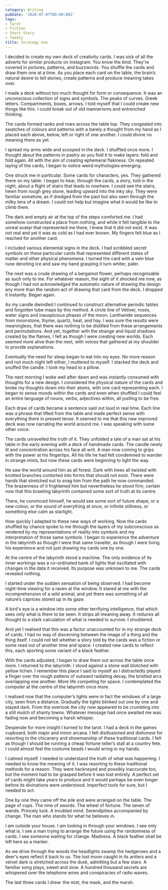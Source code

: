 ```yaml
---
category: Writing
pubDate: '2020-07-07T00:00:00Z'
tags:
- Tarot
- Fiction
- Short Story
- Twenty
title: Strategy one
---
```

I decided to create my own deck of creativity cards. I was sick of all the adverts for similar products on Instagram. You know the kind. They're covered in pictures, patterns, and buzzwords. You shuffle the cards and draw them one at a time. As you place each card on the table, the brain’s natural desire to tell stories, create patterns and produce meaning takes over. 

I made a deck without too much thought for form or consequence. It was an unconscious collection of signs and symbols. The peaks of curves. Greek letters. Compartments, boxes, arrows. I told myself that I could create new things like this. I could break out of old mannerisms and entrenched thinking.

The cards formed ranks and rows across the table top. They congealed into swatches of colours and patterns with a barely a thought from my hand as I placed each above, below, left or right of one another. I could divine no meaning there as yet.

I spread my arms wide and scooped in the deck. I shuffled once more. I thought about the patterns in pastry as you fold it to make layers: fold and fold again. All with the aim of creating ephemeral flakiness. On repeated laying of the cards, I began to notice weird mythologies emerging.

One struck me in particular. Some cards for characters, yes. They gathered there on my table. I began to hear, through the cards, a story, told in the night, about a flight of stairs that leads to nowhere. I could see the stairs, hewn from rough grey stone, leading upward into the inky sky. They were familiar somehow, as if dredged from the past but also seen through the milky lens of a dream. I could not help but imagine what it would be like to climb them.

The dark and empty air at the top of the steps comforted me. I had somehow constructed a place from nothing, and while it felt tangible to the unreal avatar that represented me there, I knew that it did not exist. It was not real and yet it was as cold as I had ever known. My fingers felt blue as I reached for another card.

I included various elemental signs in the deck. I had scribbled secret symbols on these particular cards that represented different states of matter and other physical phenomena. I turned the card with a vein blue rune denoting ice and saw my hand grasping it turn whiter, paler.

The next was a crude drawing of a bergamot flower, perhaps recognisable as such only to me. For whatever reason, the sight of it shocked me now, as though I had not acknowledged the automatic nature of drawing the design any more than the random act of drawing that card from the deck. I dropped it instantly. Began again.

As my candle dwindled I continued to construct alternative periodic tables and forgotten tube maps by this method. A circle line of Vetiver, roses, water signs and inauspicious phases of the moon. Lanthanide sequences from moonstone, thyme, quartz, heat, and hay. I was sure the results were meaningless, that there was nothing to be distilled from these arrangements and permutations. And yet, together with the strange and liquid shadows created by the flames, I felt as though I were creating new worlds. Each seemed more alive than the next, with voices that gathered at my shoulder to provide explanations.

Eventually the need for sleep began to eat into my eyes. No more reason and not much night left either, I muttered to myself. I stacked the deck and snuffed the candle. I took my head to a pillow. 

The next morning I woke well after dawn and was instantly consumed with thoughts for a new design. I considered the physical nature of the cards and broke my thoughts down into their atoms, with one card representing each. I began to sense moods within the cards and even when shuffled I could feel an entire language of nouns, verbs, adjectives within, all jostling to be free. 

Each draw of cards became a sentence said out loud in real time. Each line was a phrase that lifted from the table and made perfect sense with everything there in present tense. It seemed to me that this new improved deck was now narrating the world around me. I was speaking with some other voice.

The cards unravelled the truth of it. They unfolded a tale of a man sat at his table in the early evening with a deck of handmade cards. The candle newly lit and concentration across his face all writ. A man now coming to grips with the power at his fingertips. All his life he had felt condemned to wander in strange mists, but now these cards were beginning to light the way.

He saw the world around him as all forest. Dark with trees all twisted with knotted branches contorted into forms that should not exist. There were hands that stretched out to snag him from the path he now commanded. The brazenness of it frightened him but nevertheless he stood firm, certain now that this brawling labyrinth contained some sort of truth at its centre.

There, he convinced himself, he would see some sort of future shape, or a new colour, or the sound of everything at once, or infinite stillness, or something else calm as starlight. 

How quickly I adapted to these new ways of working. Now the cards shuffled by chance spoke to me through the layers of my subconscious as rendered by my representations of reality into symbols and my interpretation of those same symbols. I began to experience the adventure in the labyrinth as though I were that same traveller, as though I were living his experience and not just drawing my cards one by one.

At the centre of the labyrinth stood a machine. The only evidence of its inner workings was a co-ordinated bank of lights that oscillated with changes in the data it received. Its purpose was unknown to me. The cards revealed nothing.

I started under the sudden sensation of being observed. I had become night-time viewing for a raven at the window. It stared at me with the incomprehension of a wild animal, and yet there was something of all nature’s caprices stored up in its gaze.

A bird's eye is a window into some other terrifying intelligence, that which sees only what is there to be seen. It strips all meaning away. It reduces all thought to a stark calculation of what is needed to survive. I shuddered.

And yet I realised that this was a factor unaccounted for in my strange deck of cards. I had no way of discerning between the image of a thing and the thing itself. I could not tell whether a story told by the cards was a fiction or some read out of another time and space. I created new cards to reflect this, each sporting some variant of a black feather.

With the cards adjusted, I began to draw them out across the table once more. I returned to the labyrinth. I stood against a stone wall blotched with yellow lichen. I remember this place I said to myself as I distractedly played a finger over the rough pattens of outward radiating decay, the bristled arcs overlapping one another. More life competing for space. I contemplated the computer at the centre of the labyrinth once more.

I realised now that the computer’s lights were in fact the windows of a large city, seen from a distance. Gradually the lights blinked out one by one and stayed dark. From the overlook the city now appeared to be crumbling into a still mulch of shanty towns. Whatever message had once awaited me was fading now and becoming a harsh whisper. 

Desperate for more insight I turned to the tarot. I had a deck in the games cupboard, both major and minor arcana. I felt disillusioned and dishonest for resorting to the chicanery and showmanship of these traditional cards. I felt as though I should be running a cheap fortune teller’s stall at a country fete. I could almost feel the costume beads I would wring in my hands. 

I calmed myself. I needed to understand the truth of what was happening. I needed to know the meaning of it. I was resorting to these traditional methods for a reason. They were hackneyed and possibly inaccurate too, but the moment had to be grasped before it was lost entirely. A perfect set of cards might take years to produce and it would perhaps be even longer before its divinations were understood. Imperfect tools for sure, but I needed to act.

One by one they came off the pile and were arranged on the table. The page of cups. The nine of swords. The wheel of fortune. The seven of wands. Princely luck. A troubled mind. Serendipities accompanied by change. The man who stands for what he believes in.

I am outside your house. I am looking in through your windows. I see only what is. I see a man trying to arrange the future using the randomness of cards. I see someone waiting for change. Madness. A black feather shall be left here as a marker.

As we drive through the woods the headlights swamp the hedgerows and a deer's eyes reflect it back to us. The lost moon caught in its antlers and a velvet dark is stretched across the dusk, admitting but a few stars. A familiar song plays, sweet and slow.  A hundred thousand secrets are whispered over the telephone wires and conspiracies of radio waves.

The last three cards I drew: the mist, the mask, and the marsh.